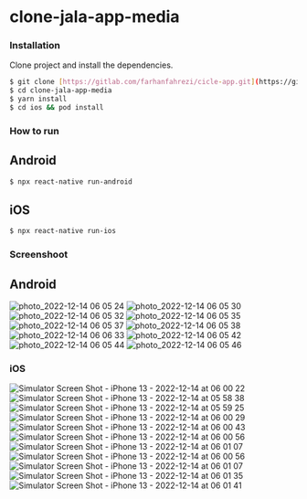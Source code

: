 # clone-jala-app-media


### Installation

Clone project and install the dependencies.

```sh
$ git clone [https://gitlab.com/farhanfahrezi/cicle-app.git](https://github.com/UADACID/clone-jala-app-media.git)
$ cd clone-jala-app-media
$ yarn install
$ cd ios && pod install
```

### How to run

## Android

```sh
$ npx react-native run-android
```

## iOS

```sh
$ npx react-native run-ios
```


### Screenshoot

## Android

![photo_2022-12-14 06 05 24](https://user-images.githubusercontent.com/15373307/207464457-1fa507c9-0897-4c6d-9573-997f998b37b7.jpeg)
![photo_2022-12-14 06 05 30](https://user-images.githubusercontent.com/15373307/207464476-32a74ce6-3b00-4f85-9db4-d86cfd44280d.jpeg)
![photo_2022-12-14 06 05 32](https://user-images.githubusercontent.com/15373307/207464513-e6fcc6da-8a4c-4f2b-8f74-4f71230758b3.jpeg)
![photo_2022-12-14 06 05 35](https://user-images.githubusercontent.com/15373307/207464526-0158ea57-c517-46f8-a7a6-0004575d6bb9.jpeg)
![photo_2022-12-14 06 05 37](https://user-images.githubusercontent.com/15373307/207464560-b7ab0ab2-deff-4676-a418-fb8cc8a8cd97.jpeg)
![photo_2022-12-14 06 05 38](https://user-images.githubusercontent.com/15373307/207464605-8646c1dd-b13a-4369-adad-2f8c71a27f7c.jpeg)
![photo_2022-12-14 06 06 33](https://user-images.githubusercontent.com/15373307/207464671-8d5d72ec-915f-4570-a305-07a9334e4e0e.jpeg)
![photo_2022-12-14 06 05 42](https://user-images.githubusercontent.com/15373307/207464714-3ca71e86-7e29-4777-8f3c-8745ed8633f8.jpeg)
![photo_2022-12-14 06 05 44](https://user-images.githubusercontent.com/15373307/207464733-e0a91bd8-6780-47bb-abb0-b6e6434a8402.jpeg)
![photo_2022-12-14 06 05 46](https://user-images.githubusercontent.com/15373307/207464753-742de9b2-7011-4e7b-be85-59202d29ae87.jpeg)

### iOS


![Simulator Screen Shot - iPhone 13 - 2022-12-14 at 06 00 22](https://user-images.githubusercontent.com/15373307/207466328-b26bf0fe-f4d2-4cde-90e0-600a8be61e3e.png)
![Simulator Screen Shot - iPhone 13 - 2022-12-14 at 05 58 38](https://user-images.githubusercontent.com/15373307/207466348-888bbcdc-6fe5-4e29-83c3-797ec8288e7b.png)
![Simulator Screen Shot - iPhone 13 - 2022-12-14 at 05 59 25](https://user-images.githubusercontent.com/15373307/207466357-7d759061-7653-4cd8-9062-d5c9e1ed4de0.png)
![Simulator Screen Shot - iPhone 13 - 2022-12-14 at 06 00 29](https://user-images.githubusercontent.com/15373307/207466435-3e739cff-5a4d-44c2-aeb8-d4ffedd052a6.png)
![Simulator Screen Shot - iPhone 13 - 2022-12-14 at 06 00 43](https://user-images.githubusercontent.com/15373307/207466449-eab575b8-406a-457e-a899-6f754ba8bf41.png)
![Simulator Screen Shot - iPhone 13 - 2022-12-14 at 06 00 56](https://user-images.githubusercontent.com/15373307/207466458-f772afb8-01ac-4a26-938a-f086d6e00558.png)
![Simulator Screen Shot - iPhone 13 - 2022-12-14 at 06 01 07](https://user-images.githubusercontent.com/15373307/207466471-a0d0de29-6cb2-4b92-a823-dc37b27dca75.png)
![Simulator Screen Shot - iPhone 13 - 2022-12-14 at 06 00 56](https://user-images.githubusercontent.com/15373307/207466823-ee951420-4973-467f-bba1-c1add1f9fc96.png)
![Simulator Screen Shot - iPhone 13 - 2022-12-14 at 06 01 07](https://user-images.githubusercontent.com/15373307/207466858-59a3923f-99a7-4f6f-a38b-e8eb4d3c18b7.png)
![Simulator Screen Shot - iPhone 13 - 2022-12-14 at 06 01 35](https://user-images.githubusercontent.com/15373307/207466900-5a20ccea-809f-4691-b516-9f74b084c045.png)
![Simulator Screen Shot - iPhone 13 - 2022-12-14 at 06 01 41](https://user-images.githubusercontent.com/15373307/207466921-60777686-6d6e-4a9e-b801-27883c9be5b4.png)
